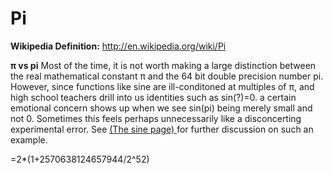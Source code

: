 # Pi
**Wikipedia Definition:**
http://en.wikipedia.org/wiki/Pi

**π  vs pi**
Most of the time, 
it is not worth making a large distinction between the real mathematical constant π  and the 64 bit double precision number pi.
However, since functions like sine are ill-conditoned at multiples of
π, and high school teachers drill into us identities such as sin(?)=0.
a certain emotional concern shows up when we see sin(pi) being merely
small and not 0.  Sometimes this feels perhaps unnecessarily like a disconcerting experimental error.  See 
<a href="https://github.com/alanedelman/JuliaNumerics/blob/master/Functions/Elementary%20Functions/Sine.md">
(The sine page) </a> for further discussion on such an example.



=2*(1+2570638124657944/2^52)
